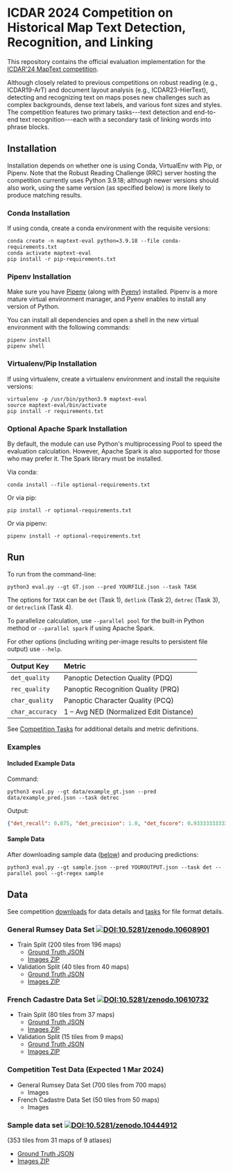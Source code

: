 # ICDAR 2024 Competition on Historical Map Text Detection, Recognition, and Linking

This repository contains the official evaluation implementation for the [ICDAR'24 MapText competition](https://rrc.cvc.uab.es/?ch=28).

Although closely related to previous competitions on robust reading (e.g., ICDAR19-ArT) and document layout analysis (e.g., ICDAR23-HierText), detecting and recognizing text on maps poses new challenges such as complex backgrounds, dense text labels, and various font sizes and styles. 
The competition features two primary tasks---text detection and end-to-end text recognition---each with a secondary task of linking words into phrase blocks.

## Installation

Installation depends on whether one is using Conda,  VirtualEnv with Pip, or Pipenv.
Note that the Robust Reading Challenge (RRC) server hosting the competition currently uses Python 3.9.18; 
although newer versions should also work, using the same version (as specified below) is more likely to produce matching results.

### Conda Installation
If using conda, create a conda environment with the requisite versions:

```shell
conda create -n maptext-eval python=3.9.18 --file conda-requirements.txt
conda activate maptext-eval
pip install -r pip-requirements.txt
```

### Pipenv Installation
Make sure you have [Pipenv](https://pipenv.pypa.io/) (along with [Pyenv](https://github.com/pyenv/pyenv)) installed.
Pipenv is a more mature virtual environment manager, and Pyenv enables to install any version of Python.

You can install all dependencies and open a shell in the new virtual environment with the following commands:
```shell
pipenv install
pipenv shell
```

### Virtualenv/Pip Installation
If using virtualenv, create a virtualenv environment and install the requisite versions:

```shell
virtualenv -p /usr/bin/python3.9 maptext-eval 
source maptext-eval/bin/activate
pip install -r requirements.txt
```

### Optional Apache Spark Installation
By default, the module can use Python's multiprocessing Pool to speed the evaluation calculation.
However, Apache Spark is also supported for those who may prefer it.
The Spark library must be installed.

Via conda:
```shell
conda install --file optional-requirements.txt
```

Or via pip:
```shell
pip install -r optional-requirements.txt
```

Or via pipenv:
```shell
pipenv install -r optional-requirements.txt
```

## Run

To run from the command-line:

```shell
python3 eval.py --gt GT.json --pred YOURFILE.json --task TASK
```
The options for `TASK` can be `det` (Task 1), `detlink` (Task 2), `detrec` (Task 3), or `detreclink` (Task 4).

To parallelize calculation, use `--parallel pool` for the built-in Python method or `--parallel spark` if using Apache Spark.

For other options (including writing per-image results to persistent file output) use `--help`.

| Output Key      | Metric                                 |
| :-------------  | :------------------------------------- |
| `det_quality`   | Panoptic Detection Quality (PDQ)       |
| `rec_quality`   | Panoptic Recognition Quality (PRQ)     |
| `char_quality`  | Panoptic Character Quality (PCQ)       |
| `char_accuracy` | 1 – Avg NED (Normalized Edit Distance) |

See [Competition Tasks](https://rrc.cvc.uab.es/?ch=28&com=tasks) for additional details and metric definitions.

### Examples

#### Included Example Data
Command:
```shell
python3 eval.py --gt data/example_gt.json --pred data/example_pred.json --task detrec
```
Output:
```json
{"det_recall": 0.875, "det_precision": 1.0, "det_fscore": 0.9333333333333333, "det_tightness": 0.7915550522475774, "det_quality": 0.7387847154310723, "rec_recall": 0.375, "rec_precision": 0.42857142857142855, "rec_fscore": 0.39999999999999997, "rec_tightness": 0.7638758923791641, "rec_quality": 0.3055503569516656, "char_accuracy": 0.8067226890756303, "char_quality": 0.5959943922805289}
```

#### Sample Data
After downloading sample data ([below](#data)) and producing predictions:

```shell
python3 eval.py --gt sample.json --pred YOUROUTPUT.json --task det --parallel pool --gt-regex sample
```

## Data

See competition [downloads](https://rrc.cvc.uab.es/?ch=28&com=downloads) for data details and [tasks](https://rrc.cvc.uab.es/?ch=28&com=tasks) for file format details.

### General Rumsey Data Set [![DOI:10.5281/zenodo.10608901](https://zenodo.org/badge/DOI/10.5281/zenodo.10608901.svg)](https://doi.org/10.5281/zenodo.10608901)
  - Train Split (200 tiles from 196 maps)
    * [Ground Truth JSON](https://zenodo.org/records/10608901/files/rumsey_train.json?download=1)
    * [Images ZIP](https://zenodo.org/records/10608901/files/train.zip?download=1)
  - Validation Split (40 tiles from 40 maps)
    * [Ground Truth JSON](https://zenodo.org/records/10608901/files/rumsey_val.json?download=1)
    * [Images ZIP](https://zenodo.org/records/10608901/files/val.zip?download=1)
### French Cadastre Data Set [![DOI:10.5281/zenodo.10610732](https://zenodo.org/badge/DOI/10.5281/zenodo.10610732.svg)](https://doi.org/10.5281/zenodo.10610732)
  - Train Split (80 tiles from 37 maps)
    * [Ground Truth JSON](https://zenodo.org/records/10610732/files/ign_train.json?download=1)
    * [Images ZIP](https://zenodo.org/records/10610732/files/train.zip?download=1)
  - Validation Split (15 tiles from 9 maps)
    * [Ground Truth JSON](https://zenodo.org/records/10610732/files/ign_val.json?download=1)
    * [Images ZIP](https://zenodo.org/records/10610732/files/val.zip?download=1)
### Competition Test Data (Expected 1 Mar 2024)
  - General Rumsey Data Set (700 tiles from 700 maps)
    * Images
  - French Cadastre Data Set (50 tiles from 50 maps)
    * Images
### Sample data set [![DOI:10.5281/zenodo.10444912](https://zenodo.org/badge/DOI/10.5281/zenodo.10444912.svg)](https://doi.org/10.5281/zenodo.10444912)
(353 tiles from 31 maps of 9 atlases)
  - [Ground Truth JSON](https://zenodo.org/records/10444913/files/sample.json?download=1)
  - [Images ZIP](https://zenodo.org/records/10444913/files/sample.zip?download=1)


